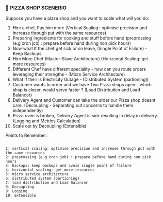 


### 🍕 PIZZA SHOP SCENERIO

Suppose you have a pizza shop and you want to scale what will you do:

1. Hire a chef, Pay him more (Vertical Scaling : optimise precision and increase through put with the same resources)
2. Preparing Ingredients for cooking and stuff before hand (preprossing (e.g cron job) : prepare before hand during non pick hours)
3. Now what If the chef get sick or on leave, (Single Point of Failure) - Keep Backups 
4. Hire More Chef (Master-Slave Architecture) (Horizontal Scaling: get more resources)
5. Different Chef have different speciality  - how can you route orders leveraging their strengths - (Micro Service Architecture)
6. What if their is Electricity Outage - (Distributed System (partioning))
7. Customer wants to order and we have Two Pizza shops open - which shop is closer, would serve faster ?  (Load Distribution and Load Balancer)
8. Delivery Agent and Customer can take the order our Pizza shop doesnt care. (Decoupling - Separating out concerns to handle them independently)
9. Pizza oven is broken, Delivery Agent is sick resulting in delay in delivery. (Logging and Metrics Calculation)
10. Scale out by Decoupling (Extensible)


Points to Remember: 

```

1: vertical scaling: optimise precision and increase through put with the same resources 
2: preprossing (e.g cron job) : prepare before hand during non pick hours 
3: Backups: keep backups and avoid single point of failure 
4: horizontal scaling: get more resources 
5: micro service architecture 
6: distributed system (partioning)
7: load distribution and Load Balancer
8: Decoupling 
9: Logging 
10: extensible 
```